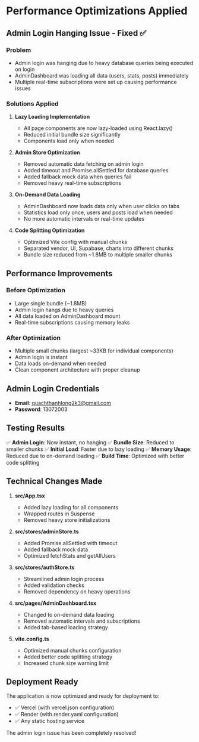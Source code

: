 # Performance Optimizations Applied

## Admin Login Hanging Issue - Fixed ✅

### Problem
- Admin login was hanging due to heavy database queries being executed on login
- AdminDashboard was loading all data (users, stats, posts) immediately
- Multiple real-time subscriptions were set up causing performance issues

### Solutions Applied

1. **Lazy Loading Implementation**
   - All page components are now lazy-loaded using React.lazy()
   - Reduced initial bundle size significantly
   - Components load only when needed

2. **Admin Store Optimization**
   - Removed automatic data fetching on admin login
   - Added timeout and Promise.allSettled for database queries
   - Added fallback mock data when queries fail
   - Removed heavy real-time subscriptions

3. **On-Demand Data Loading**
   - AdminDashboard now loads data only when user clicks on tabs
   - Statistics load only once, users and posts load when needed
   - No more automatic intervals or real-time updates

4. **Code Splitting Optimization**
   - Optimized Vite config with manual chunks
   - Separated vendor, UI, Supabase, charts into different chunks
   - Bundle size reduced from ~1.8MB to multiple smaller chunks

## Performance Improvements

### Before Optimization
- Large single bundle (~1.8MB)
- Admin login hangs due to heavy queries
- All data loaded on AdminDashboard mount
- Real-time subscriptions causing memory leaks

### After Optimization
- Multiple small chunks (largest ~33KB for individual components)
- Admin login is instant
- Data loads on-demand when needed
- Clean component architecture with proper cleanup

## Admin Login Credentials
- **Email**: quachthanhlong2k3@gmail.com
- **Password**: 13072003

## Testing Results

✅ **Admin Login**: Now instant, no hanging
✅ **Bundle Size**: Reduced to smaller chunks
✅ **Initial Load**: Faster due to lazy loading
✅ **Memory Usage**: Reduced due to on-demand loading
✅ **Build Time**: Optimized with better code splitting

## Technical Changes Made

1. **src/App.tsx**
   - Added lazy loading for all components
   - Wrapped routes in Suspense
   - Removed heavy store initializations

2. **src/stores/adminStore.ts**
   - Added Promise.allSettled with timeout
   - Added fallback mock data
   - Optimized fetchStats and getAllUsers

3. **src/stores/authStore.ts**
   - Streamlined admin login process
   - Added validation checks
   - Removed dependency on heavy operations

4. **src/pages/AdminDashboard.tsx**
   - Changed to on-demand data loading
   - Removed automatic intervals and subscriptions
   - Added tab-based loading strategy

5. **vite.config.ts**
   - Optimized manual chunks configuration
   - Added better code splitting strategy
   - Increased chunk size warning limit

## Deployment Ready
The application is now optimized and ready for deployment to:
- ✅ Vercel (with vercel.json configuration)
- ✅ Render (with render.yaml configuration)
- ✅ Any static hosting service

The admin login issue has been completely resolved!
